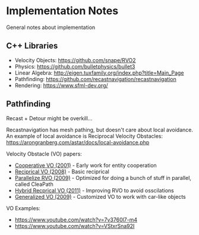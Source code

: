 # Implementation Notes

General notes about implementation

## C++ Libraries

* Velocity Objects: <https://github.com/snape/RVO2>
* Physics: <https://github.com/bulletphysics/bullet3>
* Linear Algebra: <http://eigen.tuxfamily.org/index.php?title=Main_Page>
* Pathfinding: <https://github.com/recastnavigation/recastnavigation>
* Rendering: <https://www.sfml-dev.org/>

## Pathfinding

Recast + Detour might be overkill...

Recastnavigation has mesh pathing, but doesn't care about local avoidance.
An example of local avoidance is Reciprocal Velocity Obstacles: <https://arongranberg.com/astar/docs/local-avoidance.php>

Velocity Obstacle (VO) papers:

* [Cooperative VO (2001)](https://ieeexplore.ieee.org/document/977147) - Early work for entity cooperation
* [Reciprical VO (2008)](https://ieeexplore.ieee.org/document/4543489) - Basic reciprical
* [Parallelize RVO (2009)](https://dl.acm.org/citation.cfm?doid=1599470.1599494) - Optimized for doing a bunch of stuff in parallel, called CleaPath
* [Hybrid Recprical VO (2011)](http://gamma.cs.unc.edu/HRVO/) - Improving RVO to avoid osscilations
* [Generalized VO (2009)](https://ieeexplore.ieee.org/document/5354175) - Customized VO to work with car-like objects

VO Examples:

* <https://www.youtube.com/watch?v=7v3760l7-m4>
* <https://www.youtube.com/watch?v=VStxrSna92I>
